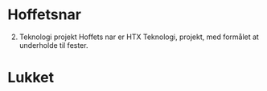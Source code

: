 # Hoffetsnar
2. Teknologi projekt
Hoffets nar er HTX Teknologi, projekt, med formålet at underholde til fester.
# Lukket
